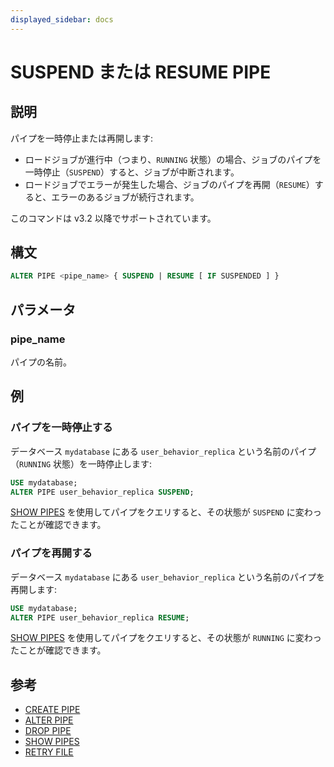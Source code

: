 ```yaml
---
displayed_sidebar: docs
---
```


# SUSPEND または RESUME PIPE

## 説明

パイプを一時停止または再開します:

- ロードジョブが進行中（つまり、`RUNNING` 状態）の場合、ジョブのパイプを一時停止（`SUSPEND`）すると、ジョブが中断されます。
- ロードジョブでエラーが発生した場合、ジョブのパイプを再開（`RESUME`）すると、エラーのあるジョブが続行されます。

このコマンドは v3.2 以降でサポートされています。

## 構文

```SQL
ALTER PIPE <pipe_name> { SUSPEND | RESUME [ IF SUSPENDED ] }
```

## パラメータ

### pipe_name

パイプの名前。

## 例

### パイプを一時停止する

データベース `mydatabase` にある `user_behavior_replica` という名前のパイプ（`RUNNING` 状態）を一時停止します:

```SQL
USE mydatabase;
ALTER PIPE user_behavior_replica SUSPEND;
```

[SHOW PIPES](SHOW_PIPES.md) を使用してパイプをクエリすると、その状態が `SUSPEND` に変わったことが確認できます。

### パイプを再開する

データベース `mydatabase` にある `user_behavior_replica` という名前のパイプを再開します:

```SQL
USE mydatabase;
ALTER PIPE user_behavior_replica RESUME;
```

[SHOW PIPES](SHOW_PIPES.md) を使用してパイプをクエリすると、その状態が `RUNNING` に変わったことが確認できます。

## 参考

- [CREATE PIPE](CREATE_PIPE.md)
- [ALTER PIPE](ALTER_PIPE.md)
- [DROP PIPE](DROP_PIPE.md)
- [SHOW PIPES](SHOW_PIPES.md)
- [RETRY FILE](RETRY_FILE.md)